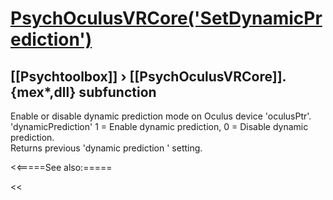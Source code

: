 # [PsychOculusVRCore('SetDynamicPrediction')](PsychOculusVRCore-SetDynamicPrediction) 
## [[Psychtoolbox]] &#8250; [[PsychOculusVRCore]].{mex*,dll} subfunction


Enable or disable dynamic prediction mode on Oculus device 'oculusPtr'.  
'dynamicPrediction' 1 = Enable dynamic prediction, 0 = Disable dynamic  
prediction.  
Returns previous 'dynamic prediction ' setting.  
  


<<=====See also:=====

<<